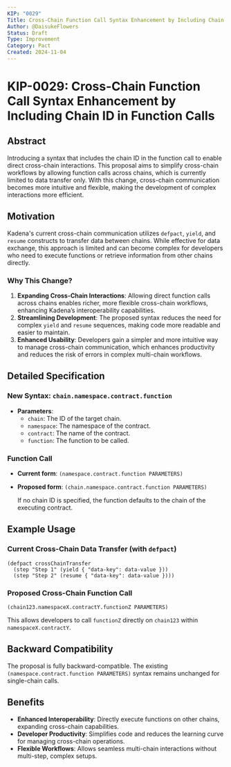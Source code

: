 ```yaml
---
KIP: "0029"
Title: Cross-Chain Function Call Syntax Enhancement by Including Chain ID in Function Calls
Author: @DaisukeFlowers
Status: Draft
Type: Improvement
Category: Pact
Created: 2024-11-04
---
```


# KIP-0029: Cross-Chain Function Call Syntax Enhancement by Including Chain ID in Function Calls

## Abstract

Introducing a syntax that includes the chain ID in the function call to enable direct cross-chain interactions. This proposal aims to simplify cross-chain workflows by allowing function calls across chains, which is currently limited to data transfer only. With this change, cross-chain communication becomes more intuitive and flexible, making the development of complex interactions more efficient.

## Motivation

Kadena's current cross-chain communication utilizes `defpact`, `yield`, and `resume` constructs to transfer data between chains. While effective for data exchange, this approach is limited and can become complex for developers who need to execute functions or retrieve information from other chains directly.

### Why This Change?
1. **Expanding Cross-Chain Interactions**: Allowing direct function calls across chains enables richer, more flexible cross-chain workflows, enhancing Kadena’s interoperability capabilities.
2. **Streamlining Development**: The proposed syntax reduces the need for complex `yield` and `resume` sequences, making code more readable and easier to maintain.
3. **Enhanced Usability**: Developers gain a simpler and more intuitive way to manage cross-chain communication, which enhances productivity and reduces the risk of errors in complex multi-chain workflows.

## Detailed Specification

### New Syntax: `chain.namespace.contract.function`
- **Parameters**:
  - `chain`: The ID of the target chain.
  - `namespace`: The namespace of the contract.
  - `contract`: The name of the contract.
  - `function`: The function to be called.

### Function Call
- **Current form**: `(namespace.contract.function PARAMETERS)`
- **Proposed form**: `(chain.namespace.contract.function PARAMETERS)`

  If no chain ID is specified, the function defaults to the chain of the executing contract.

## Example Usage

### Current Cross-Chain Data Transfer (with `defpact`)
```pact
(defpact crossChainTransfer
  (step "Step 1" (yield { "data-key": data-value }))
  (step "Step 2" (resume { "data-key": data-value })))
```

### Proposed Cross-Chain Function Call
```pact
(chain123.namespaceX.contractY.functionZ PARAMETERS)
```

This allows developers to call `functionZ` directly on `chain123` within `namespaceX.contractY`.

## Backward Compatibility

The proposal is fully backward-compatible. The existing `(namespace.contract.function PARAMETERS)` syntax remains unchanged for single-chain calls.

## Benefits

- **Enhanced Interoperability**: Directly execute functions on other chains, expanding cross-chain capabilities.
- **Developer Productivity**: Simplifies code and reduces the learning curve for managing cross-chain operations.
- **Flexible Workflows**: Allows seamless multi-chain interactions without multi-step, complex setups.
